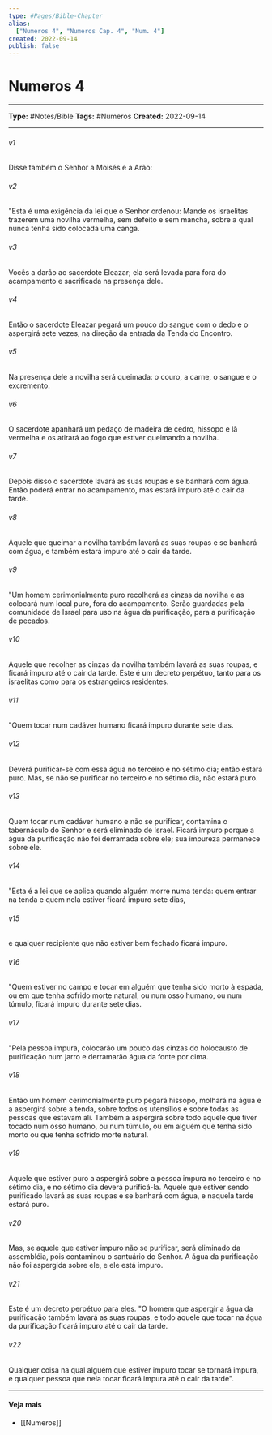 ```yaml
---
type: #Pages/Bible-Chapter
alias:
  ["Numeros 4", "Numeros Cap. 4", "Num. 4"]
created: 2022-09-14
publish: false
---
```


# Numeros 4

---

**Type:** #Notes/Bible
**Tags:** #Numeros
**Created:** 2022-09-14

---

###### v1
Disse também o Senhor a Moisés e a Arão:
###### v2
"Esta é uma exigência da lei que o Senhor ordenou: Mande os israelitas trazerem uma novilha vermelha, sem defeito e sem mancha, sobre a qual nunca tenha sido colocada uma canga.
###### v3
Vocês a darão ao sacerdote Eleazar; ela será levada para fora do acampamento e sacrificada na presença dele.
###### v4
Então o sacerdote Eleazar pegará um pouco do sangue com o dedo e o aspergirá sete vezes, na direção da entrada da Tenda do Encontro.
###### v5
Na presença dele a novilha será queimada: o couro, a carne, o sangue e o excremento.
###### v6
O sacerdote apanhará um pedaço de madeira de cedro, hissopo e lã vermelha e os atirará ao fogo que estiver queimando a novilha.
###### v7
Depois disso o sacerdote lavará as suas roupas e se banhará com água. Então poderá entrar no acampamento, mas estará impuro até o cair da tarde.
###### v8
Aquele que queimar a novilha também lavará as suas roupas e se banhará com água, e também estará impuro até o cair da tarde.
###### v9
"Um homem cerimonialmente puro recolherá as cinzas da novilha e as colocará num local puro, fora do acampamento. Serão guardadas pela comunidade de Israel para uso na água da purificação, para a purificação de pecados.
###### v10
Aquele que recolher as cinzas da novilha também lavará as suas roupas, e ficará impuro até o cair da tarde. Este é um decreto perpétuo, tanto para os israelitas como para os estrangeiros residentes.
###### v11
"Quem tocar num cadáver humano ficará impuro durante sete dias.
###### v12
Deverá purificar-se com essa água no terceiro e no sétimo dia; então estará puro. Mas, se não se purificar no terceiro e no sétimo dia, não estará puro.
###### v13
Quem tocar num cadáver humano e não se purificar, contamina o tabernáculo do Senhor e será eliminado de Israel. Ficará impuro porque a água da purificação não foi derramada sobre ele; sua impureza permanece sobre ele.
###### v14
"Esta é a lei que se aplica quando alguém morre numa tenda: quem entrar na tenda e quem nela estiver ficará impuro sete dias,
###### v15
e qualquer recipiente que não estiver bem fechado ficará impuro.
###### v16
"Quem estiver no campo e tocar em alguém que tenha sido morto à espada, ou em que tenha sofrido morte natural, ou num osso humano, ou num túmulo, ficará impuro durante sete dias.
###### v17
"Pela pessoa impura, colocarão um pouco das cinzas do holocausto de purificação num jarro e derramarão água da fonte por cima.
###### v18
Então um homem cerimonialmente puro pegará hissopo, molhará na água e a aspergirá sobre a tenda, sobre todos os utensílios e sobre todas as pessoas que estavam ali. Também a aspergirá sobre todo aquele que tiver tocado num osso humano, ou num túmulo, ou em alguém que tenha sido morto ou que tenha sofrido morte natural.
###### v19
Aquele que estiver puro a aspergirá sobre a pessoa impura no terceiro e no sétimo dia, e no sétimo dia deverá purificá-la. Aquele que estiver sendo purificado lavará as suas roupas e se banhará com água, e naquela tarde estará puro.
###### v20
Mas, se aquele que estiver impuro não se purificar, será eliminado da assembléia, pois contaminou o santuário do Senhor. A água da purificação não foi aspergida sobre ele, e ele está impuro.
###### v21
Este é um decreto perpétuo para eles. "O homem que aspergir a água da purificação também lavará as suas roupas, e todo aquele que tocar na água da purificação ficará impuro até o cair da tarde.
###### v22
Qualquer coisa na qual alguém que estiver impuro tocar se tornará impura, e qualquer pessoa que nela tocar ficará impura até o cair da tarde".


---

#### Veja mais

- [[Numeros]]
